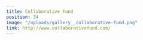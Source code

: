 ```yaml
---
title: Collaborative Fund
position: 34
image: "/uploads/gallery__collaborative-fund.png"
link: http://www.collaborativefund.com/
---
```


